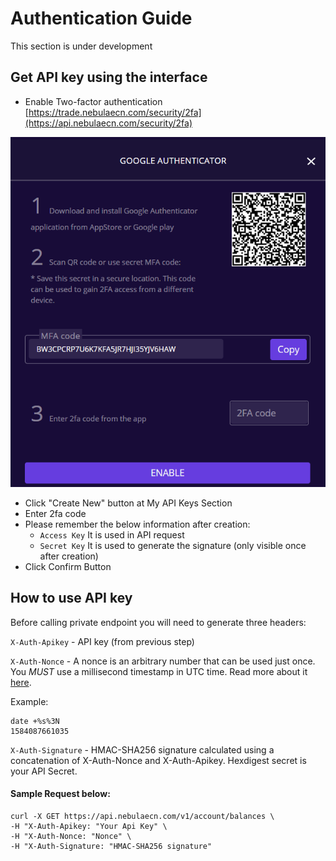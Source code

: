 # Authentication Guide

This section is under development

## Get API key using the interface

* Enable Two-factor authentication [https://trade.nebulaecn.com/security/2fa](https://api.nebulaecn.com/security/2fa)

![](../.gitbook/assets/image%20%281%29.png)

* Click "Create New" button at My API Keys Section
* Enter 2fa code
* Please remember the below information after creation:
  * `Access Key` It is used in API request
  * `Secret Key` It is used to generate the signature \(only visible once after creation\)
* Click Confirm Button

## **How to use API key**

Before calling private endpoint you will need to generate three headers:

`X-Auth-Apikey` - API key \(from previous step\)

`X-Auth-Nonce` - A nonce is an arbitrary number that can be used just once. You _MUST_ use a millisecond timestamp in UTC time. Read more about it [here](https://en.wikipedia.org/wiki/Cryptographic_nonce).

Example:

```text
date +%s%3N
1584087661035
```

 `X-Auth-Signature` - HMAC-SHA256 signature calculated using a concatenation of X-Auth-Nonce and X-Auth-Apikey. Hexdigest secret is your API Secret. 

#### Sample Request below:

```text
curl -X GET https://api.nebulaecn.com/v1/account/balances \
-H "X-Auth-Apikey: "Your Api Key" \
-H "X-Auth-Nonce: "Nonce" \
-H "X-Auth-Signature: "HMAC-SHA256 signature"
```





